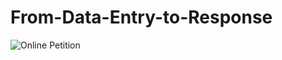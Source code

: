 # From-Data-Entry-to-Response

![Online Petition](https://user-images.githubusercontent.com/70718104/159304308-fb90d32d-2bed-40a2-9278-93864da0cf58.png)
